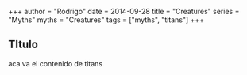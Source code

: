 +++
author = "Rodrigo"
date = 2014-09-28
title = "Creatures"
series = "Myths"
myths = "Creatures"
tags = ["myths", "titans"]
+++

## TItulo

aca va el contenido de titans
